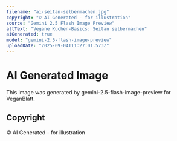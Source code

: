 ```yaml
---
filename: "ai-seitan-selbermachen.jpg"
copyright: "© AI Generated - for illustration"
source: "Gemini 2.5 Flash Image Preview"
altText: "Vegane Küchen-Basics: Seitan selbermachen"
aiGenerated: true
model: "gemini-2.5-flash-image-preview"
uploadDate: "2025-09-04T11:27:01.573Z"
---
```


# AI Generated Image

This image was generated by gemini-2.5-flash-image-preview for VeganBlatt.

## Copyright
© AI Generated - for illustration
